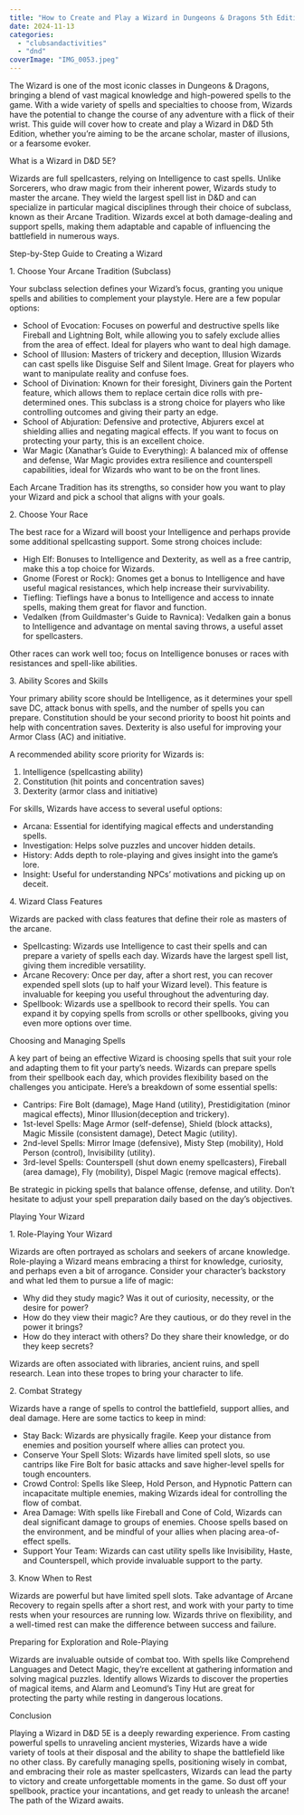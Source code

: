 ```yaml
---
title: "How to Create and Play a Wizard in Dungeons & Dragons 5th Edition"
date: 2024-11-13
categories: 
  - "clubsandactivities"
  - "dnd"
coverImage: "IMG_0053.jpeg"
---
```


The Wizard is one of the most iconic classes in Dungeons & Dragons, bringing a blend of vast magical knowledge and high-powered spells to the game. With a wide variety of spells and specialties to choose from, Wizards have the potential to change the course of any adventure with a flick of their wrist. This guide will cover how to create and play a Wizard in D&D 5th Edition, whether you’re aiming to be the arcane scholar, master of illusions, or a fearsome evoker.

What is a Wizard in D&D 5E?

Wizards are full spellcasters, relying on Intelligence to cast spells. Unlike Sorcerers, who draw magic from their inherent power, Wizards study to master the arcane. They wield the largest spell list in D&D and can specialize in particular magical disciplines through their choice of subclass, known as their Arcane Tradition. Wizards excel at both damage-dealing and support spells, making them adaptable and capable of influencing the battlefield in numerous ways.

Step-by-Step Guide to Creating a Wizard

1\. Choose Your Arcane Tradition (Subclass)

Your subclass selection defines your Wizard’s focus, granting you unique spells and abilities to complement your playstyle. Here are a few popular options:

- School of Evocation: Focuses on powerful and destructive spells like Fireball and Lightning Bolt, while allowing you to safely exclude allies from the area of effect. Ideal for players who want to deal high damage.
- School of Illusion: Masters of trickery and deception, Illusion Wizards can cast spells like Disguise Self and Silent Image. Great for players who want to manipulate reality and confuse foes.
- School of Divination: Known for their foresight, Diviners gain the Portent feature, which allows them to replace certain dice rolls with pre-determined ones. This subclass is a strong choice for players who like controlling outcomes and giving their party an edge.
- School of Abjuration: Defensive and protective, Abjurers excel at shielding allies and negating magical effects. If you want to focus on protecting your party, this is an excellent choice.
- War Magic (Xanathar’s Guide to Everything): A balanced mix of offense and defense, War Magic provides extra resilience and counterspell capabilities, ideal for Wizards who want to be on the front lines.

Each Arcane Tradition has its strengths, so consider how you want to play your Wizard and pick a school that aligns with your goals.

2\. Choose Your Race

The best race for a Wizard will boost your Intelligence and perhaps provide some additional spellcasting support. Some strong choices include:

- High Elf: Bonuses to Intelligence and Dexterity, as well as a free cantrip, make this a top choice for Wizards.
- Gnome (Forest or Rock): Gnomes get a bonus to Intelligence and have useful magical resistances, which help increase their survivability.
- Tiefling: Tieflings have a bonus to Intelligence and access to innate spells, making them great for flavor and function.
- Vedalken (from Guildmaster's Guide to Ravnica): Vedalken gain a bonus to Intelligence and advantage on mental saving throws, a useful asset for spellcasters.

Other races can work well too; focus on Intelligence bonuses or races with resistances and spell-like abilities.

3\. Ability Scores and Skills

Your primary ability score should be Intelligence, as it determines your spell save DC, attack bonus with spells, and the number of spells you can prepare. Constitution should be your second priority to boost hit points and help with concentration saves. Dexterity is also useful for improving your Armor Class (AC) and initiative.

A recommended ability score priority for Wizards is:

1. Intelligence (spellcasting ability)
2. Constitution (hit points and concentration saves)
3. Dexterity (armor class and initiative)

For skills, Wizards have access to several useful options:

- Arcana: Essential for identifying magical effects and understanding spells.
- Investigation: Helps solve puzzles and uncover hidden details.
- History: Adds depth to role-playing and gives insight into the game’s lore.
- Insight: Useful for understanding NPCs’ motivations and picking up on deceit.

4\. Wizard Class Features

Wizards are packed with class features that define their role as masters of the arcane.

- Spellcasting: Wizards use Intelligence to cast their spells and can prepare a variety of spells each day. Wizards have the largest spell list, giving them incredible versatility.
- Arcane Recovery: Once per day, after a short rest, you can recover expended spell slots (up to half your Wizard level). This feature is invaluable for keeping you useful throughout the adventuring day.
- Spellbook: Wizards use a spellbook to record their spells. You can expand it by copying spells from scrolls or other spellbooks, giving you even more options over time.

Choosing and Managing Spells

A key part of being an effective Wizard is choosing spells that suit your role and adapting them to fit your party’s needs. Wizards can prepare spells from their spellbook each day, which provides flexibility based on the challenges you anticipate. Here’s a breakdown of some essential spells:

- Cantrips: Fire Bolt (damage), Mage Hand (utility), Prestidigitation (minor magical effects), Minor Illusion(deception and trickery).
- 1st-level Spells: Mage Armor (self-defense), Shield (block attacks), Magic Missile (consistent damage), Detect Magic (utility).
- 2nd-level Spells: Mirror Image (defensive), Misty Step (mobility), Hold Person (control), Invisibility (utility).
- 3rd-level Spells: Counterspell (shut down enemy spellcasters), Fireball (area damage), Fly (mobility), Dispel Magic (remove magical effects).

Be strategic in picking spells that balance offense, defense, and utility. Don’t hesitate to adjust your spell preparation daily based on the day’s objectives.

Playing Your Wizard

1\. Role-Playing Your Wizard

Wizards are often portrayed as scholars and seekers of arcane knowledge. Role-playing a Wizard means embracing a thirst for knowledge, curiosity, and perhaps even a bit of arrogance. Consider your character’s backstory and what led them to pursue a life of magic:

- Why did they study magic? Was it out of curiosity, necessity, or the desire for power?
- How do they view their magic? Are they cautious, or do they revel in the power it brings?
- How do they interact with others? Do they share their knowledge, or do they keep secrets?

Wizards are often associated with libraries, ancient ruins, and spell research. Lean into these tropes to bring your character to life.

2\. Combat Strategy

Wizards have a range of spells to control the battlefield, support allies, and deal damage. Here are some tactics to keep in mind:

- Stay Back: Wizards are physically fragile. Keep your distance from enemies and position yourself where allies can protect you.
- Conserve Your Spell Slots: Wizards have limited spell slots, so use cantrips like Fire Bolt for basic attacks and save higher-level spells for tough encounters.
- Crowd Control: Spells like Sleep, Hold Person, and Hypnotic Pattern can incapacitate multiple enemies, making Wizards ideal for controlling the flow of combat.
- Area Damage: With spells like Fireball and Cone of Cold, Wizards can deal significant damage to groups of enemies. Choose spells based on the environment, and be mindful of your allies when placing area-of-effect spells.
- Support Your Team: Wizards can cast utility spells like Invisibility, Haste, and Counterspell, which provide invaluable support to the party.

3\. Know When to Rest

Wizards are powerful but have limited spell slots. Take advantage of Arcane Recovery to regain spells after a short rest, and work with your party to time rests when your resources are running low. Wizards thrive on flexibility, and a well-timed rest can make the difference between success and failure.

Preparing for Exploration and Role-Playing

Wizards are invaluable outside of combat too. With spells like Comprehend Languages and Detect Magic, they’re excellent at gathering information and solving magical puzzles. Identify allows Wizards to discover the properties of magical items, and Alarm and Leomund’s Tiny Hut are great for protecting the party while resting in dangerous locations.

Conclusion

Playing a Wizard in D&D 5E is a deeply rewarding experience. From casting powerful spells to unraveling ancient mysteries, Wizards have a wide variety of tools at their disposal and the ability to shape the battlefield like no other class. By carefully managing spells, positioning wisely in combat, and embracing their role as master spellcasters, Wizards can lead the party to victory and create unforgettable moments in the game. So dust off your spellbook, practice your incantations, and get ready to unleash the arcane! The path of the Wizard awaits.

